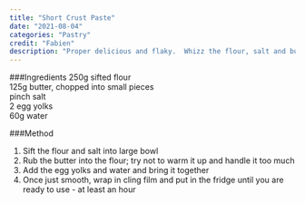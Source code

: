 ```yaml
---
title: "Short Crust Paste"
date: "2021-08-04"
categories: "Pastry"
credit: "Fabien"
description: "Proper delicious and flaky.  Whizz the flour, salt and butter in food processor then add the wet stuff if you not up for hand rubbing."
---
```


###Ingredients
250g sifted flour  
125g butter, chopped into small pieces  
pinch salt  
2 egg yolks  
60g water

###Method

1. Sift the flour and salt into large bowl
2. Rub the butter into the flour; try not to warm it up and handle it too much
3. Add the egg yolks and water and bring it together
4. Once just smooth, wrap in cling film and put in the fridge until you are ready to use - at least an hour
